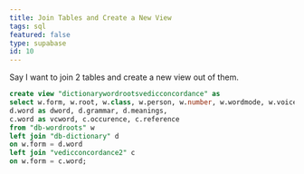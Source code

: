 ```yaml
---
title: Join Tables and Create a New View
tags: sql
featured: false
type: supabase
id: 10
---
```


Say I want to join 2 tables and create a new view out of them.

```sql
create view "dictionarywordrootsvedicconcordance" as
select w.form, w.root, w.class, w.person, w.number, w.wordmode, w.voice,
d.word as dword, d.grammar, d.meanings,
c.word as vcword, c.occurence, c.reference
from "db-wordroots" w
left join "db-dictionary" d
on w.form = d.word 
left join "vedicconcordance2" c
on w.form = c.word;
```

